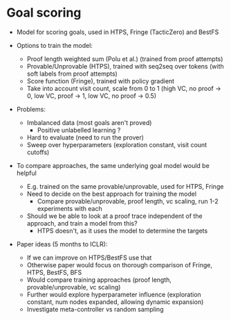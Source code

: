 # Goal scoring

- Model for scoring goals, used in HTPS, Fringe (TacticZero) and BestFS
 
- Options to train the model:
  - Proof length weighted sum (Polu et al.) (trained from proof attempts)
  - Provable/Unprovable (HTPS), trained with seq2seq over tokens (with soft labels from proof attempts)
  - Score function (Fringe), trained with policy gradient
  - Take into account visit count, scale from 0 to 1 (high VC, no proof -> 0, low VC, proof -> 1, low VC, no proof -> 0.5)

- Problems:
  - Imbalanced data (most goals aren't proved)
    - Positive unlabelled learning ?
  - Hard to evaluate (need to run the prover)
  - Sweep over hyperparameters (exploration constant, visit count cutoffs)

- To compare approaches, the same underlying goal model would be helpful
  - E.g. trained on the same provable/unprovable, used for HTPS, Fringe
  - Need to decide on the best approach for training the model
    - Compare provable/unprovable, proof length, vc scaling, run 1-2 experiments with each 
  - Should we be able to look at a proof trace independent of the approach, and train a model from this?
    - HTPS doesn't, as it uses the model to determine the targets
  

- Paper ideas (5 months to ICLR):
  - If we can improve on HTPS/BestFS use that
  - Otherwise paper would focus on thorough comparison of Fringe, HTPS, BestFS, BFS
  - Would compare training approaches (proof length, provable/unprovable, vc scaling)
  - Further would explore hyperparameter influence (exploration constant, num nodes expanded, allowing dynamic expansion)
  - Investigate meta-controller vs random sampling